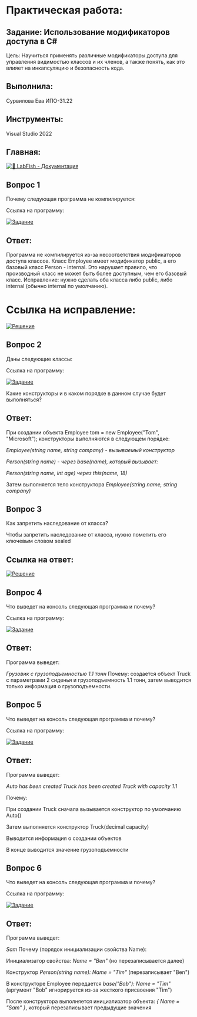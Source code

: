 # Практическая работа:
## Задание: Использование модификаторов доступа в C#
Цель: Научиться применять различные модификаторы доступа для управления видимостью классов и их членов, а также понять, как это влияет на инкапсуляцию и безопасность кода.

## Выполнила: 
Сурвилова Ева ИПО-31.22
## Инструменты:
Visual Studio 2022

## Главная:
[![🐠 LabFish - Документация](https://img.shields.io/badge/🐠_LabFish_-_Документация-4285F4?style=for-the-badge&logo=github&logoColor=white)](https://github.com/Evasurvilova/labfish/blob/main/README.md)

## Вопрос 1
Почему следующая программа не компилируется:

Ссылка на программу:

[![Задание](https://img.shields.io/badge/📝_MathUtils_задание-4285F4?style=flat-square)](https://github.com/Evasurvilova/labfish/blob/main/%D0%97%D0%B0%D0%B4%D0%B0%D1%87%D0%B8%20%D1%81%20%D1%81%D0%BE%D0%B7%D0%B4%D0%B0%D0%BD%D0%B8%D0%B5%D0%BC%20%D0%BA%D0%BB%D0%B0%D1%81%D1%81%D0%BE%D0%B2(MathUtils%2C%20Counter%2C%20StringUtils%2C%20Circle)/ex1.cs)
## Ответ:

Программа не компилируется из-за несоответствия модификаторов доступа классов. Класс Employee имеет модификатор public, а его базовый класс Person - internal. Это нарушает правило, что производный класс не может быть более доступным, чем его базовый класс.
Исправление: нужно сделать оба класса либо public, либо internal (обычно internal по умолчанию).

# Ссылка на исправление:

[![Решение](https://img.shields.io/badge/✅_MathUtils_решение-4CAF50?style=flat-square)](https://github.com/Evasurvilova/labfish/blob/main/%D0%97%D0%B0%D0%B4%D0%B0%D1%87%D0%B8%20%D1%81%20%D1%81%D0%BE%D0%B7%D0%B4%D0%B0%D0%BD%D0%B8%D0%B5%D0%BC%20%D0%BA%D0%BB%D0%B0%D1%81%D1%81%D0%BE%D0%B2(MathUtils%2C%20Counter%2C%20StringUtils%2C%20Circle)/ans1.cs)
## Вопрос 2
Даны следующие классы:


Ссылка на программу:

[![Задание](https://img.shields.io/badge/📝_Counter_задание-4285F4?style=flat-square)](https://github.com/Evasurvilova/labfish/blob/main/%D0%97%D0%B0%D0%B4%D0%B0%D1%87%D0%B8%20%D1%81%20%D1%81%D0%BE%D0%B7%D0%B4%D0%B0%D0%BD%D0%B8%D0%B5%D0%BC%20%D0%BA%D0%BB%D0%B0%D1%81%D1%81%D0%BE%D0%B2(MathUtils%2C%20Counter%2C%20StringUtils%2C%20Circle)/ex2.cs)


Какие конструкторы и в каком порядке в данном случае будет выполняться?


## Ответ:

При создании объекта Employee tom = new Employee("Tom", "Microsoft"); конструкторы выполняются в следующем порядке:

*Employee(string name, string company) - вызываемый конструктор*

*Person(string name) - через base(name), который вызывает:*

*Person(string name, int age) через this(name, 18)*

Затем выполняется тело конструктора *Employee(string name, string company)*
## Вопрос 3
Как запретить наследование от класса?


Чтобы запретить наследование от класса, нужно пометить его ключевым словом sealed
## Ссылка на ответ:
[![Решение](https://img.shields.io/badge/✅_StringUtils_решение-4CAF50?style=flat-square)](https://github.com/Evasurvilova/labfish/blob/main/%D0%97%D0%B0%D0%B4%D0%B0%D1%87%D0%B8%20%D1%81%20%D1%81%D0%BE%D0%B7%D0%B4%D0%B0%D0%BD%D0%B8%D0%B5%D0%BC%20%D0%BA%D0%BB%D0%B0%D1%81%D1%81%D0%BE%D0%B2(MathUtils%2C%20Counter%2C%20StringUtils%2C%20Circle)/ans3.cs)
## Вопрос 4
Что выведет на консоль следующая программа и почему?


Ссылка на программу:


[![Задание](https://img.shields.io/badge/📝_StringUtils_задание-4285F4?style=flat-square)](https://github.com/Evasurvilova/labfish/blob/main/%D0%97%D0%B0%D0%B4%D0%B0%D1%87%D0%B8%20%D1%81%20%D1%81%D0%BE%D0%B7%D0%B4%D0%B0%D0%BD%D0%B8%D0%B5%D0%BC%20%D0%BA%D0%BB%D0%B0%D1%81%D1%81%D0%BE%D0%B2(MathUtils%2C%20Counter%2C%20StringUtils%2C%20Circle)/ex4.cs)

## Ответ:
Программа выведет:


*Грузовик с грузоподъемностью 1.1 тонн*
Почему: создается объект Truck с параметрами 2 сиденья и грузоподъемность 1.1 тонн, затем выводится только информация о грузоподъемности.
## Вопрос 5
Что выведет на консоль следующая программа и почему?


Ссылка на программу:


[![Задание](https://img.shields.io/badge/📝_Circle_задание-4285F4?style=flat-square)](https://github.com/Evasurvilova/labfish/blob/main/%D0%97%D0%B0%D0%B4%D0%B0%D1%87%D0%B8%20%D1%81%20%D1%81%D0%BE%D0%B7%D0%B4%D0%B0%D0%BD%D0%B8%D0%B5%D0%BC%20%D0%BA%D0%BB%D0%B0%D1%81%D1%81%D0%BE%D0%B2(MathUtils%2C%20Counter%2C%20StringUtils%2C%20Circle)/ex5.cs)

## Ответ:
Программа выведет:

*Auto has been created
Truck has been created
Truck with capacity 1.1*


Почему:

При создании Truck сначала вызывается конструктор по умолчанию Auto()

Затем выполняется конструктор Truck(decimal capacity)

Выводится информация о создании объектов

В конце выводится значение грузоподъемности
## Вопрос 6
Что выведет на консоль следующая программа и почему?


Ссылка на программу:


[![Задание](https://img.shields.io/badge/📝_Доп._задание-4285F4?style=flat-square)](https://github.com/Evasurvilova/labfish/blob/main/%D0%97%D0%B0%D0%B4%D0%B0%D1%87%D0%B8%20%D1%81%20%D1%81%D0%BE%D0%B7%D0%B4%D0%B0%D0%BD%D0%B8%D0%B5%D0%BC%20%D0%BA%D0%BB%D0%B0%D1%81%D1%81%D0%BE%D0%B2(MathUtils%2C%20Counter%2C%20StringUtils%2C%20Circle)/ex6.cs)

## Ответ:
Программа выведет:

*Sam*
Почему (порядок инициализации свойства Name):

Инициализатор свойства: *Name = "Ben"* (но перезаписывается далее)

Конструктор *Person(string name): Name = "Tim"* (перезаписывает "Ben")

В конструкторе Employee передается *base("Bob"): Name = "Tim"* (аргумент "Bob" игнорируется из-за жесткого присвоения "Tim")

После конструктора выполняется инициализатор объекта: *{ Name = "Sam" }*, который перезаписывает предыдущие значения
